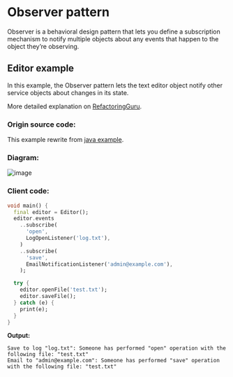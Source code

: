# Observer pattern
Observer is a behavioral design pattern that lets you define a subscription mechanism to notify 
multiple objects about any events that happen to the object they’re observing.

## Editor example 
In this example, the Observer pattern lets the text editor object notify other service objects about 
changes in its state.

More detailed explanation on [RefactoringGuru](https://refactoring.guru/design-patterns/observer?#pseudocode).

### Origin source code:
This example rewrite from [java example](https://github.com/RefactoringGuru/design-patterns-java/tree/main/src/refactoring_guru/observer/example).

### Diagram:
![image](https://user-images.githubusercontent.com/8049534/150955865-7fbb29f3-ed48-4317-a356-cbb9cc79ed11.png)

### Client code:
```dart
void main() {
  final editor = Editor();
  editor.events
    ..subscribe(
      'open',
      LogOpenListener('log.txt'),
    )
    ..subscribe(
      'save',
      EmailNotificationListener('admin@example.com'),
    );

  try {
    editor.openFile('test.txt');
    editor.saveFile();
  } catch (e) {
    print(e);
  }
}
```

**Output:**
```
Save to log "log.txt": Someone has performed "open" operation with the following file: "test.txt"
Email to "admin@example.com": Someone has performed "save" operation with the following file: "test.txt"
```
